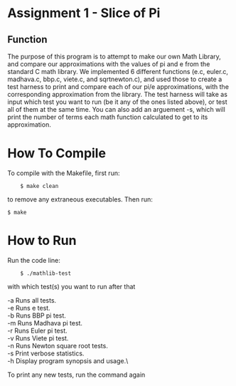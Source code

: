 # Assignment 1 - Slice of Pi

## Function
The purpose of this program is to attempt to make our own Math Library, and compare our approximations with the values of pi and e from the standard C math library. We implemented 6 different functions (e.c, euler.c, madhava.c, bbp.c, viete.c, and sqrtnewton.c), and used those to create a test harness to print and compare each of our pi/e approximations, with the corresponding approximation from the library. The test harness will take as input which test you want to run (be it any of the ones listed above), or test all of them at the same time. You can also add an arguement -s, which will print the number of terms each math function calculated to get to its approximation. 

# How To Compile
To compile with the Makefile, first run:

        $ make clean
to remove any extraneous executables. 
Then run:

	$ make
# How to Run
Run the code line:

        $ ./mathlib-test
with which test(s) you want to run after that 

-a   Runs all tests.\
-e   Runs e test.\
-b   Runs BBP pi test.\
-m   Runs Madhava pi test.\
-r   Runs Euler pi test.\
-v   Runs Viete pi test.\
-n   Runs Newton square root tests.\
-s   Print verbose statistics.\
-h   Display program synopsis and usage.\

To print any new tests, run the command again
